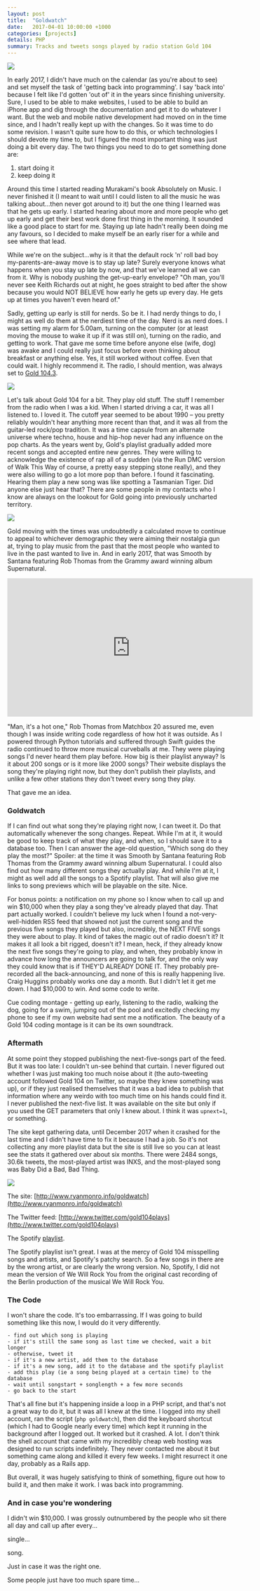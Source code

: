 ```yaml
---
layout: post
title:  "Goldwatch"
date:   2017-04-01 10:00:00 +1000
categories: [projects]
details: PHP
summary: Tracks and tweets songs played by radio station Gold 104
---
```


![](/assets/projects/bryanadams.png)

In early 2017, I didn't have much on the calendar (as you're about to see) and set myself the task of 'getting back into programming'. I say 'back into' because I felt like I'd gotten 'out of' it in the years since finishing university. Sure, I used to be able to make websites, I used to be able to build an iPhone app and dig through the documentation and get it to do whatever I want. But the web and mobile native development had moved on in the time since, and I hadn't really kept up with the changes. So it was time to do some revision. I wasn't quite sure how to do this, or which technologies I should devote my time to, but I figured the most important thing was just doing a bit every day. The two things you need to do to get something done are:
1. start doing it
2. keep doing it

Around this time I started reading Murakami's book Absolutely on Music. I never finished it (I meant to wait until I could listen to all the music he was talking about...then never got around to it) but the one thing I learned was that he gets up early. I started hearing about more and more people who get up early and get their best work done first thing in the morning. It sounded like a good place to start for me. Staying up late hadn't really been doing me any favours, so I decided to make myself be an early riser for a while and see where that lead.

While we're on the subject...why is it that the default rock 'n' roll bad boy my-parents-are-away move is to stay up late? Surely everyone knows what happens when you stay up late by now, and that we've learned all we can from it. Why is nobody pushing the get-up-early envelope? "Oh man, you'll never see Keith Richards out at night, he goes straight to bed after the show because you would NOT BELIEVE how early he gets up every day. He gets up at times you haven't even heard of."

Sadly, getting up early is still for nerds. So be it. I had nerdy things to do, I might as well do them at the nerdiest time of the day. Nerd is as nerd does. I was setting my alarm for 5.00am, turning on the computer (or at least moving the mouse to wake it up if it was still on), turning on the radio, and getting to work. That gave me some time before anyone else (wife, dog) was awake and I could really just focus before even thinking about breakfast or anything else. Yes, it still worked without coffee. Even that could wait. I highly recommend it. The radio, I should mention, was always set to [Gold 104.3](http://www.gold1043.com.au/).

![](/assets/projects/downunder.png)

Let's talk about Gold 104 for a bit. They play old stuff. The stuff I remember from the radio when I was a kid. When I started driving a car, it was all I listened to. I loved it. The cutoff year seemed to be about 1990 – you pretty reliably wouldn't hear anything more recent than that, and it was all from the guitar-led rock/pop tradition. It was a time capsule from an alternate universe where techno, house and hip-hop never had any influence on the pop charts. As the years went by, Gold's playlist gradually added more recent songs and accepted entire new genres. They were willing to acknowledge the existence of rap all of a sudden (via the Run DMC version of Walk This Way of course, a pretty easy stepping stone really), and they were also willing to go a lot more pop than before. I found it fascinating. Hearing them play a new song was like spotting a Tasmanian Tiger. Did anyone else just hear that? There are some people in my contacts who I know are always on the lookout for Gold going into previously uncharted territory. 

![](/assets/projects/breathe.png)

Gold moving with the times was undoubtedly a calculated move to continue to appeal to whichever demographic they were aiming their nostalgia gun at, trying to play music from the past that the most people who wanted to live in the past wanted to live in. And in early 2017, that was Smooth by Santana featuring Rob Thomas from the Grammy award winning album Supernatural.

<iframe width="560" height="315" src="https://www.youtube.com/embed/6Whgn_iE5uc" frameborder="0" allow="accelerometer; autoplay; encrypted-media; gyroscope; picture-in-picture" allowfullscreen></iframe>

"Man, it's a hot one," Rob Thomas from Matchbox 20 assured me, even though I was inside writing code regardless of how hot it was outside. As I powered through Python tutorials and suffered through Swift guides the radio continued to throw more musical curveballs at me. They were playing songs I'd never heard them play before. How big is their playlist anyway? Is it about 200 songs or is it more like 2000 songs? Their website displays the song they're playing right now, but they don't publish their playlists, and unlike a few other stations they don't tweet every song they play.

That gave me an idea.

### Goldwatch

If I can find out what song they're playing right now, I can tweet it. Do that automatically whenever the song changes. Repeat. While I'm at it, it would be good to keep track of what they play, and when, so I should save it to a database too. Then I can answer the age-old question, "Which song do they play the most?" Spoiler: at the time it was Smooth by Santana featuring Rob Thomas from the Grammy award winning album Supernatural. I could also find out how many different songs they actually play. And while I'm at it, I might as well add all the songs to a Spotify playlist. That will also give me links to song previews which will be playable on the site. Nice.

For bonus points: a notification on my phone so I know when to call up and win $10,000 when they play a song they've already played that day. That part actually worked. I couldn't believe my luck when I found a not-very-well-hidden RSS feed that showed not just the current song and the previous five songs they played but also, incredibly, the NEXT FIVE songs they were about to play. It kind of takes the magic out of radio doesn't it? It makes it all look a bit rigged, doesn't it? I mean, heck, if they already know the next five songs they're going to play, and when, they probably know in advance how long the announcers are going to talk for, and the only way they could know that is if THEY'D ALREADY DONE IT. They probably pre-recorded all the back-announcing, and none of this is really happening live. Craig Huggins probably works one day a month. But I didn't let it get me down. I had $10,000 to win. And some code to write.

Cue coding montage - getting up early, listening to the radio, walking the dog, going for a swim, jumping out of the pool and excitedly checking my phone to see if my own website had sent me a notification. The beauty of a Gold 104 coding montage is it can be its own soundtrack.


### Aftermath

At some point they stopped publishing the next-five-songs part of the feed. But it was too late: I couldn't un-see behind that curtain. I never figured out whether I was just making too much noise about it (the auto-tweeting account followed Gold 104 on Twitter, so maybe they knew something was up), or if they just realised themselves that it was a bad idea to publish that information where any weirdo with too much time on his hands could find it. I never published the next-five list. It was available on the site but only if you used the GET parameters that only I knew about. I think it was `upnext=1`, or something. 

The site kept gathering data, until December 2017 when it crashed for the last time and I didn't have time to fix it because I had a job. So it's not collecting any more playlist data but the site is still live so you can at least see the stats it gathered over about six months. There were 2484 songs, 30.6k tweets, the most-played artist was INXS, and the most-played song was Baby Did a Bad, Bad Thing.

![](/assets/projects/inxs.png)

The site: [http://www.ryanmonro.info/goldwatch](http://www.ryanmonro.info/goldwatch)

The Twitter feed: [http://www.twitter.com/gold104plays](http://www.twitter.com/gold104plays)

The Spotify [playlist](https://open.spotify.com/user/gold104plays/playlist/6MaGZX2yIQ2shNjKvhPuGg).

The Spotify playlist isn't great. I was at the mercy of Gold 104 misspelling songs and artists, and Spotify's patchy search. So a few songs in there are by the wrong artist, or are clearly the wrong version. No, Spotify, I did not mean the version of We Will Rock You from the original cast recording of the Berlin production of the musical We Will Rock You.

### The Code

I won't share the code. It's too embarrassing. If I was going to build something like this now, I would do it very differently. 
```
- find out which song is playing
- if it's still the same song as last time we checked, wait a bit longer
- otherwise, tweet it
- if it's a new artist, add them to the database
- if it's a new song, add it to the database and the spotify playlist
- add this play (ie a song being played at a certain time) to the database
- wait until songstart + songlength + a few more seconds
- go back to the start
```
That's all fine but it's happening inside a loop in a PHP script, and that's not a great way to do it, but it was all I knew at the time. I logged into my shell account, ran the script (`php goldwatch`), then did the keyboard shortcut (which I had to Google nearly every time) which kept it running in the background after I logged out. It worked but it crashed. A lot. I don't think the shell account that came with my incredibly cheap web hosting was designed to run scripts indefinitely. They never contacted me about it but something came along and killed it every few weeks. I might resurrect it one day, probably as a Rails app. 

But overall, it was hugely satisfying to think of something, figure out how to build it, and then make it work. I was back into programming.

### And in case you're wondering

I didn't win $10,000. I was grossly outnumbered by the people who sit there all day and call up after every...

single...

song. 

Just in case it was the right one.

Some people just have too much spare time...